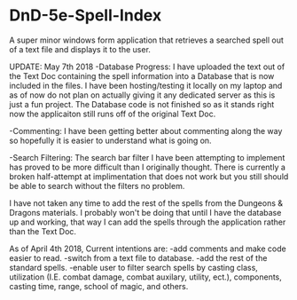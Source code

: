 # DnD-5e-Spell-Index
A super minor windows form application that retrieves a searched spell out of a text file and displays it to the user.

UPDATE: May 7th 2018
  -Database Progress:
I have uploaded the text out of the Text Doc containing the spell information into a Database that is now included in the files. I have been hosting/testing it locally on my laptop and as of now do not plan on actually giving it any dedicated server as this is just a fun project. The Database code is not finished so as it stands right now the applicaiton still runs off of the original Text Doc.

  -Commenting:
I have been getting better about commenting along the way so hopefully it is easier to understand what is going on.

  -Search Filtering:
The search bar filter I have been attempting to implement has proved to be more difficult than I originally thought. There is currently a broken half-attempt at implimentation that does not work but you still should be able to search without the filters no problem. 

  I have not taken any time to add the rest of the spells from the Dungeons & Dragons materials. I probably won't be doing that until I have the database up and working, that way I can add the spells through the application rather than the Text Doc.

As of April 4th 2018,
Current intentions are:
  -add comments and make code easier to read. 
  -switch from a text file to database. 
  -add the rest of the standard spells. 
  -enable user to filter search spells by casting class, utilization (I.E. combat damage, combat auxilary, utility, ect.), components, casting time, range, school of magic, and others.
